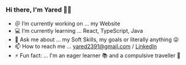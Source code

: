 ### Hi there, I'm Yared 👋🏾

<!--
**yaredghebre/yaredghebre** is a ✨ _special_ ✨ repository because its `README.md` (this file) appears on your GitHub profile.
Here are some ideas to get you started:
- 👯 I’m looking to collaborate on ...
- 🤔 I’m looking for help with ...
- 😄 Pronouns: ...
-->
- ＠ I’m currently working on ... my Website
- 💻 I’m currently learning ... React, TypeScript, Java
- 💬 Ask me about ... my Soft Skills, my goals or literally anything 😜
- 📫 How to reach me ... yared2391@gmail.com / [LinkedIn](www.linkedin.com/in/yaredghebreghergis/)
- ⚡ Fun fact: ... I'm an eager learner 📚 and a compulsive traveller 🚀
